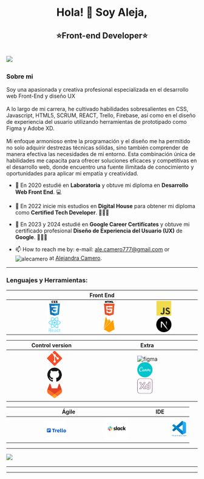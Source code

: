 <h1 align="center">Hola! 🤗 Soy Aleja,</h1>
<h2 align="center">⭐Front-end Developer⭐<h2>

![](https://i.imgur.com/sSiBtMs.jpg)

<h3 text-align="justify">Sobre mi</h3>

Soy una apasionada y creativa profesional especializada en el desarrollo web Front-End y diseño UX <br> 
<br>A lo largo de mi carrera, he cultivado habilidades sobresalientes en CSS, Javascript, HTML5, SCRUM, REACT, Trello, Firebase, así como en el diseño de experiencia del usuario utilizando herramientas de prototipado como Figma y Adobe XD. <br>
<br>Mi enfoque armonioso entre la programación y el diseño me ha permitido no solo adquirir destrezas técnicas sólidas, sino también comprender de manera efectiva las necesidades de mi entorno. Esta combinación única de habilidades me capacita para ofrecer soluciones eficaces y competitivas en el desarrollo web, donde encuentro una fuente ilimitada de conocimiento y oportunidades para aplicar mi empatía y creatividad.<br>

- 🌱 En 2020 estudié en <strong>Laboratoria</strong> y obtuve mi diploma en **Desarrollo Web Front End**. 💻

- 🌱 En 2022 inicie mis estudios en <strong>Digital House</strong> para obtener  mi diploma como **Certified Tech Developer**. 👩🏻‍💻

- 🌱 En 2023 y 2024 estudié en <strong>Google Career Certificates</strong> y obtuve mi certificado profesional **Diseño de Experiencia del Usuario (UX)** de <strong>Google</strong>. 👩🏻‍🎨

- 📫 How to reach me by: e-mail: <a href="mailto:ale.camero777">ale.camero777@gmail.com </a> or  <img align="center" src="https://raw.githubusercontent.com/rahuldkjain/github-profile-readme-generator/master/src/images/icons/Social/linked-in-alt.svg" alt="alecamero" height="25" width="25" /> at <a href="https://www.linkedin.com/in/alecamero" target="blank"> Alejandra Camero</a>.</p>

---

<h3 align="left">Lenguajes y Herramientas:</h3>

| Front End | 
| --------- | 
| <img src="https://raw.githubusercontent.com/devicons/devicon/master/icons/css3/css3-original-wordmark.svg" alt="css3" width="40" height="40" style="margin-left: 100px;"/> <img src="https://raw.githubusercontent.com/devicons/devicon/master/icons/html5/html5-original-wordmark.svg" alt="html5"  width="40" height="40" style="margin-left: 100px;" /> <img src="https://raw.githubusercontent.com/devicons/devicon/master/icons/javascript/javascript-original.svg" alt="javascript" width="40" height="40" style="margin-left: 100px;" /> <img src="https://github.com/devicons/devicon/blob/master/icons/react/react-original-wordmark.svg" alt="react" width="40" height="40" style="margin-left: 100px;" /> <img src="https://github.com/devicons/devicon/blob/master/icons/firebase/firebase-plain.svg" alt="Firebase" width="40" height="40" style="margin-left: 100px;" /> <img src="https://github.com/devicons/devicon/blob/master/icons/nextjs/nextjs-original.svg" alt="Nextjs" width="40" height="40" style="margin-left: 100px;" /> | 

| Control version | Extra |
| --------------- | ----- |
| <img src="https://github.com/devicons/devicon/blob/master/icons/git/git-original.svg" alt="git" width="40" height="40" style="margin-left: 100px;" /> <img src="https://github.com/devicons/devicon/blob/master/icons/github/github-original.svg" alt="github" width="40" height="40" style="margin-left: 100px;" /> <img src="https://github.com/devicons/devicon/blob/master/icons/gitlab/gitlab-original.svg" alt="gitlab" width="40" height="40" style="margin-left: 100px;" /> | <img src="https://www.vectorlogo.zone/logos/figma/figma-icon.svg" alt="figma" width="45" height="45" style="margin-left: 100px;" /> <img src="https://github.com/devicons/devicon/blob/master/icons/canva/canva-original.svg" alt="canva" width="40" height="40" style="margin-left: 100px;" /> <img src="https://github.com/devicons/devicon/blob/master/icons/xd/xd-line.svg" alt="mark down" width="40" height="40" style="margin-left: 100px;" /> |

| Ágile |  IDE |
| ----- | --- |
| <img src="https://github.com/devicons/devicon/blob/master/icons/trello/trello-plain-wordmark.svg" alt="trello" width="50" height="50" style="margin-left: 100px;" /> <img src="https://github.com/devicons/devicon/blob/master/icons/slack/slack-original-wordmark.svg" alt="slack" width="60" height="60" style="margin-left: 100px;" /> | <img src="https://github.com/devicons/devicon/blob/master/icons/vscode/vscode-original-wordmark.svg" alt="visual studio code" width="40" height="40" style="margin-left: 100px;" /> |

---
<p align="left">
  <img src="https://capsule-render.vercel.app/api?type=waving&color=gradient&height=100&section=footer"/>
</p>

---
---


